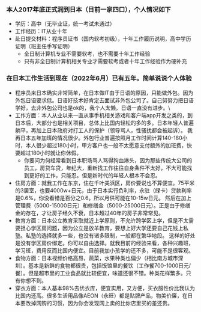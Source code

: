 ### 本人2017年底正式润到日本（目前一家四口），个人情况如下

- 学历：高中（无毕业证，统一考试未通过）
- 工作经历：IT从业十年
- 赴日提交材料：程序员证书（国内软考初级），十年工作履历说明，高中学历证明（班主任手写证明）
  - 全日制计算机专业不需要软考，也不需要十年工作经验
  - 只有非全日制计算机相关专业才需要软考或者十年工作经验作为硬补充

### 在日本工作生活到现在（2022年6月）已有五年。简单说说个人体验

- 程序员来日本确实非常简单，在日本做IT由于日语的原因，只能做外包。因为外包日语要求低。日语好技术好肯定去面试非外包公司了。自己努努力把日语学好，去非外包公司也是ok的，我个人太懒，日语一直没有进步。\
- 工作方面：本人从业以来一直从事手机相关游戏和客户端app开发之类的，到日本后，大部分也是相关项目，总体上比国内轻松的多的多。日本年轻人普遍躺平，再加上日本政府对打工人的保护（领导骂人，性骚扰都会被起诉）。
我再日本五年加班的情况很少。外包行业普遍按照月工作时间计算140-180小时，本人很少超过180小时，甲方客户也一般不太愿意支付额外的加班费，快要超过180小时就让你休假。
  - 你要问为何经常看到日本职场骂人骂得狗血淋头，因为那些传统大公司的员工，房贷车贷，年纪大，重新找工作往往自身条件不太好，不大可能找到更好的工作，只能忍。但是新时代的年轻人根本不会忍。
- 住房方面：就我工作在东京，住在千叶美浜区，房价要说也不算便宜。75平米的3居室，也要4000w+日元，由于日本实行负利率，永驻（绿卡）贷款利率是0.6%，你没看错是百分之0.6。所以月供可能在10-15w日元。
然后在加上管理费（5000-15000日元）和修缮金（5000-25000日元）。正是由于修缮金的存在，才让房子经久不衰，日本超过40年的房子非常常见。
- 教育方面：日本公立教育采取就近上学原则，不允许跨学区上学，但是不太需要担心学区房问题，因为公立是放羊教育，要想上好大学还要自己花钱上私塾。私塾的选择就多一些，也没有诸多限制，一般都在繁华地段。
这样的好处是没有学区房价绑定。你可以自由选择。就我目前的经验来看，各种兴趣班，学习班，费用反而比国内便宜。目前我加小孩学的还不多，可能不是很客观。
- 食物方面：日本视频价格高昂，蔬菜，水果种类也偏少（相比南方城市深圳）。基本是新鲜的食物都很贵，包括饭馆里的餐饮（工作餐700-1000日元/餐）。但是超市里的工业食品就比较便宜，味道还很不错。种类花样繁多。只有你想不到。
- 穿衣方面：本人基本98%去优衣库，便宜实用，又方便，买衣服性价比我认为比国内还高。很多生活用品像AEON（永旺）都是贴牌产品，物美价廉，在日本要改掉网购的习惯，因为你会发现网上卖的比你店里买的差还贵。
